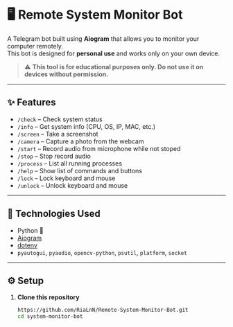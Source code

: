 # 🖥️ Remote System Monitor Bot

A Telegram bot built using **Aiogram** that allows you to monitor your computer remotely.  
This bot is designed for **personal use** and works only on your own device.

> ⚠️ **This tool is for educational purposes only. Do not use it on devices without permission.**

---

## ✨ Features

- `/check` – Check system status
- `/info` – Get system info (CPU, OS, IP, MAC, etc.)
- `/screen` – Take a screenshot
- `/camera` – Capture a photo from the webcam
- `/start` – Record audio from microphone while not stoped
- `/stop` – Stop record audio
- `/process` – List all running processes
- `/help` – Show list of commands and buttons
- `/lock` – Lock keyboard and mouse
- `/unlock` – Unlock keyboard and mouse
---

## 🧪 Technologies Used

- Python 🐍
- [Aiogram](https://docs.aiogram.dev/)
- [dotenv](https://pypi.org/project/python-dotenv/)
- `pyautogui`, `pyaudio`, `opencv-python`, `psutil`, `platform`, `socket`

---

## ⚙️ Setup

1. **Clone this repository**  
   ```bash
   https://github.com/RiaLnN/Remote-System-Monitor-Bot.git
   cd system-monitor-bot
